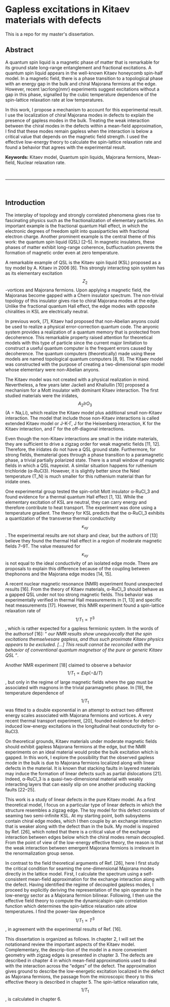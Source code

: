 # Gapless excitations in Kitaev materials with defects

This is a repo for my master's dissertation.



## Abstract

A quantum spin liquid is a magnetic phase of matter that is remarkable for its ground state long-range entanglement and fractional excitations. 
A  quantum spin liquid  appears in the well-known Kitaev honeycomb spin-half model. 
In a magnetic field, there is a phase transition to a topological phase with an energy gap in the bulk and chiral Majorana fermions at the edge. 
However, recent \acrlong{nmr} experiments suggest excitations without a gap in this phase, signalled by the cubic temperature dependence of the spin-lattice relaxation 
rate at low temperatures. 

In this work, I propose a mechanism to account for this experimental result. 
I use the localization of chiral Majorana modes in defects to explain the presence of gapless modes in the bulk. 
Treating the weak interaction between the chiral modes in the defects within a mean-field approximation, 
I find that these modes remain gapless when the interaction is below a critical value that depends on the magnetic field strength. 
I used the effective low-energy theory to calculate the spin-lattice relaxation rate and found a behavior that agrees with the experimental result.

**Keywords:** Kitaev model, Quantum spin liquids, Majorana fermions, Mean-field, Nuclear relaxation rate.

<br>
<hr>
<br>

## Introduction

The  interplay  of  topology  and  strongly  correlated  phenomena  gives  rise  to  fascinating physics such as the fractionalization of elementary particles.  An important example  is  the  fractional  quantum  Hall  effect,  in  which  the  electronic  degrees  of freedom split into quasiparticles with fractional electron charge.  Another prominent example  is  the  central  theme  of  this  work:  the  quantum  spin  liquid  (QSL)  [2–5]. In  magnetic  insulators,  these  phases  of  matter  exhibit  long-range  coherence,  butfluctuation prevents the formation of magnetic order even at zero temperature.

A  remarkable  example  of  QSL  is  the  Kitaev  spin  liquid  (KSL)  proposed  as a  toy  model  by  A.  Kitaev  in  2006  [6].   This  strongly  interacting  spin  system  has as its elementary excitation $$Z_2$$-vortices and Majorana fermions.  Upon applying a magnetic  field,  the  Majoranas  become  gapped  with  a  Chern  insulator  spectrum. The  non-trivial  topology  of  this  insulator  gives  rise  to  chiral  Majorana  modes  at the edge.  Unlike the fractional quantum Hall effect, the edge modes with opposite chiralities in KSL are electrically neutral. 

In previous work, [7], Kitaev had proposed that non-Abelian anyons could be used to realize a physical error-correction quantum code.  The anyonic system provides a realization of a quantum memory that is protected from decoherence.  This remarkable property raised attention for theoretical models with this type of particle since the current major limitation to construct a useful quantum computer is the frequent errors caused by decoherence.  The quantum computers (theoretically) made using these models are named topological quantum computers [8, 9].  The Kitaev  model  was  constructed  with  the  purpose  of  creating  a  two-dimensional spin model whose elementary were non-Abelian anyons.

The Kitaev model was not created with a physical realization in mind.  Nevertheless, a few years later Jackeli and Khaliullin [10] proposed a mechanism for a Mott insulator with dominant Kitaev interaction.  The first studied materials were the iridates,  $$A_2IrO_3$$ (A = Na,Li),  which realize the Kitaev model plus additional small non-Kitaev interaction.  The model that include those non-Kitaev interactions is called extended  Kitaev  model or J-K-Γ, J for the Heisenberg interaction, K for the Kitaev interaction, and Γ for the off-diagonal interactions.

Even though the non-Kitaev interactions are small in the iridate materials, they are  sufficient  to  drive  a  zigzag  order  for  weak  magnetic  fields  [11, 12].   Therefore, the  iridates  do  not  have  a  QSL  ground  state.   Furthermore,  for  strong  fields,  thematerial goes through a phase transition to a paramagnetic phase, a trivial partially polarized state.  There is a small window of magnetic fields in which a QSL mayexist.  A similar situation happens for ruthenium trichloride (α-RuCl3).  However, it is slightly better since the Néel temperature (T_N) is much smaller for this ruthenium material than for iridate ones.

One experimental group tested the spin-orbit Mott insulator α-RuCl_3 and found evidence for a thermal quantum Hall effect [1, 13].  While the elementary excitation of KSL are neutral, they can carry energy and therefore contribute to heat transport. The experiment was done using a temperature gradient. The theory for KSL predicts that the α-RuCl_3 exhibits a quantization of the transverse thermal conductivity $$κ_{xy}$$. The experimental results are not sharp and clear, but the authors of [13] believe they found the thermal Hall effect in a region of moderate magnetic fields 7–9T. The value measured for $$κ_{xy}$$ is not equal to the ideal conductivity of an isolated edge mode. There are proposals to explain this difference because of the coupling between thephonons and the Majorana edge modes [14, 15]. 

A recent nuclear magnetic resonance (NMR) experiment found unexpected results [16].  From the theory of Kitaev materials, α-RuCl_3 should behave as a gapped QSL under not too strong magnetic fields.  This behavior was experimentally verified in thermal Hall measurements in [1, 13] and specific heat measurements [17]. However,  this NMR experiment found a spin-lattice relaxation rate of $$1/T_1 ∝ T^3$$, which is rather expected for a gapless fermionic system.  In the words of the authorsof [16]:  <q> *our  NMR  results  show  unequivocally  that  the  spin  excitations  themselvesare  gapless,  and  thus  such  proximate  Kitaev  physics  appears  to  be  excluded. [...]  This result cannot be reconciled with the behavior of conventional quantum magnetsor of the pure or generic Kitaev QSL* </q>.

Another NMR experiment [18] claimed to observe a behavior $$1/T_1 ∝ Exp(−∆/T)$$, but only in the regime of large magnetic fields where the gap must be associated with magnons in the trivial paramagnetic phase.  In [19], the temperature dependence of $$1/T_1$$ was fitted to a double exponential in an attempt to extract two different energy scales associated with Majorana fermions and vortices.  A very recent thermal transport experiment, [20], founded evidence for defect-induced low-energy excitations in the longitudinal heat conductivity for α-RuCl3.

On theoretical grounds, Kitaev materials under moderate magnetic fields should exhibit  gapless  Majorana  fermions  at  the  edge,  but  the  NMR  experiments  on  an ideal  material  would  probe  the  bulk  excitation  which  is  gapped.   In  this  work,  I explore the possibility that the observed gapless mode in the bulk is due to Majorana fermions localized along with linear defects in the material. It is known that stacking faults in layered materials may induce the formation of linear defects such as partial dislocations [21].  Indeed, α-RuCl_3 is a quasi-two-dimensional material with weakly interacting layers that can easily slip on one another producing stacking faults [22–25].

This  work  is  a  study  of  linear  defects  in  the  pure  Kitaev  model.   As  a  first theoretical model, I focus on a particular type of linear defects in which the structure resembles a zigzag edge.  The toy model for this defect consists of seaming two semi-infinite  KSL.  At  my  starting  point,  both  subsystems  contain  chiral  edge  modes, which I then couple by an exchange interaction that is weaker along with the defect than  in  the  bulk.   My  model  is  inspired  by  Ref.  [26],  which  noted  that  there  is a  critical  value  of  the  exchange  interaction  between  edges  below  which  the  chiral modes remain decoupled.  From the point of view of the low-energy effective theory, the  reason  is  that  the  weak  interaction  between  emergent  Majorana  fermions  is irrelevant in the renormalization group sense.

In  contrast  to  the  field  theoretical  arguments  of  Ref.  [26],  here  I  first  study the critical condition for seaming the one-dimensional Majorana modes directly in the  lattice  model.   First,  I  calculate  the  spectrum  using  a  self-consistent  mean-field  approximation  for  the  exchange  interaction  along  with  the  defect.   Having identified the regime of decoupled gapless modes, I proceed by explicitly deriving the representation of the spin operator in the low-energy sector as a Majorana fermion bilinear. Following, I then use the effective field theory to compute the dynamicalspin-spin correlation function which determines the spin-lattice relaxation rate atlow temperatures.  I find the power-law dependence $$1/T_1 ∝ T^3$$, in agreement with the experimental results of Ref. [16].

This dissertation is organized as follows.  In chapter 2, I will set the notationand review the important aspects of the Kitaev model.  Complementary, the descrip-tion of the model in a more convenient geometry with zigzag edges is presented in chapter 3.  The defects are described in chapter 4 in which mean-field approximationis used to deal with the interaction across the <q>edges</q> of the defect.  The approximation gives ground to describe the low-energetic excitation localized in the defect as Majorana fermions, the passage from the microscopic theory to this effective theory is  described  in  chapter  5.   The  spin-lattice  relaxation  rate,  $$1/T_1$$,  is  calculated  in chapter 6.






